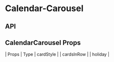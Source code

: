 # Calendar-Carousel

## API
<CalendarCarousel />

## CalendarCarousel Props

| Props       | Type
| cardStyle   | 
| cardsInRow  |
| holiday     |
